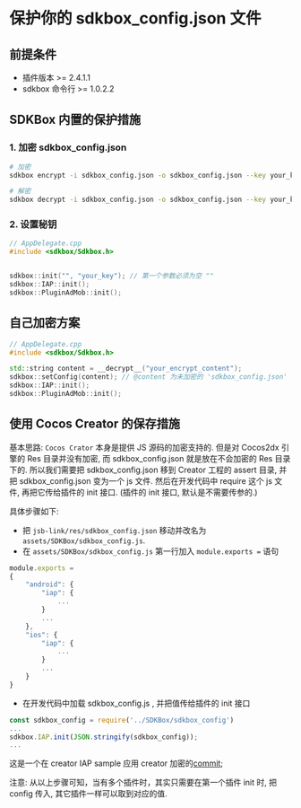 # 保护你的 sdkbox_config.json 文件

## 前提条件
- 插件版本 >= 2.4.1.1
- sdkbox 命令行 >= 1.0.2.2

## SDKBox 内置的保护措施

### 1. 加密 sdkbox_config.json

```bash
# 加密
sdkbox encrypt -i sdkbox_config.json -o sdkbox_config.json --key your_key

# 解密
sdkbox decrypt -i sdkbox_config.json -o sdkbox_config.json --key your_key
```

### 2. 设置秘钥

```c++
// AppDelegate.cpp
#include <sdkbox/Sdkbox.h>


sdkbox::init("", "your_key"); // 第一个参数必须为空 ""
sdkbox::IAP::init();
sdkbox::PluginAdMob::init();
```

## 自己加密方案

```c++
// AppDelegate.cpp
#include <sdkbox/Sdkbox.h>

std::string content = __decrypt__("your_encrypt_content");
sdkbox::setConfig(content); // @content 为未加密的 'sdkbox_config.json' 内容
sdkbox::IAP::init();
sdkbox::PluginAdMob::init();
```


## 使用 Cocos Creator 的保存措施

基本思路: `Cocos Crator` 本身是提供 JS 源码的加密支持的. 但是对 Cocos2dx 引擎的 Res 目录并没有加密, 而 sdkbox_config.json 就是放在不会加密的 Res 目录下的. 所以我们需要把 sdkbox_config.json 移到 Creator 工程的 assert 目录, 并把 sdkbox_config.json 变为一个 js 文件. 然后在开发代码中 require 这个 js 文件, 再把它传给插件的 init 接口. (插件的 init 接口, 默认是不需要传参的.)

具体步骤如下:

* 把 `jsb-link/res/sdkbox_config.json` 移动并改名为 `assets/SDKBox/sdkbox_config.js`.
* 在 `assets/SDKBox/sdkbox_config.js` 第一行加入 `module.exports =` 语句

```js
module.exports =
{
    "android": {
        "iap": {
            ...
        }
        ...
    },
    "ios": {
        "iap": {
            ...
        }
        ...
    }
}

```

* 在开发代码中加载 sdkbox_config.js , 并把值传给插件的 init 接口

```js
const sdkbox_config = require('../SDKBox/sdkbox_config')
...
sdkbox.IAP.init(JSON.stringify(sdkbox_config));
...
```

这是一个在 creator IAP sample 应用 creator 加密的[commit](https://github.com/sdkbox/sdkbox-sample-ccc200/commit/c59a76fecd680de832a45d60e4e88c8ba96c78fa);

注意: 从以上步骤可知，当有多个插件时，其实只需要在第一个插件 init 时, 把 config 传入, 其它插件一样可以取到对应的值.
